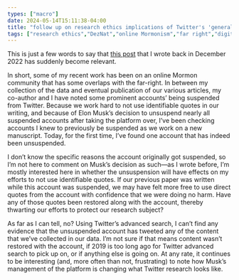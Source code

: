 ```yaml
---
types: ["macro"]
date: 2024-05-14T15:11:38-04:00
title: "follow up on research ethics implications of Twitter's 'general amnesty'"
tags: ["research ethics","DezNat","online Mormonism","far right","digital traces research","digital methods","JMSSA","MSSA","Twitter","Elon Musk"]
---
```

This is just a few words to say that [this post](https://spencergreenhalgh.com/work/unexpected-research-ethics-implications-of-twitters-general-amnesty/) that I wrote back in December 2022 has suddenly become relevant. 

In short, some of my recent work has been on an online Mormon community that has some overlaps with the far-right. In between my collection of the data and eventual publication of our various articles, my co-author and I have noted some prominent accounts’ being suspended from Twitter. Because we work hard to not use identifiable quotes in our writing, and because of Elon Musk’s decision to  unsuspend nearly all suspended accounts after taking the platform over, I’ve been checking accounts I knew to previously be suspended as we work on a new manuscript. Today, for the first time, I’ve found one account that has indeed been unsuspended.

I don’t know the specific reasons the account originally got suspended, so I’m not here to comment on Musk’s decision as such—as I wrote before, I’m mostly interested here in whether the unsuspension will have effects on my efforts to not use identifiable quotes. If our previous paper was written while this account was suspended, we may have felt more free to use direct quotes from the account with confidence that we were doing no harm. Have any of those quotes been restored along with the account, thereby thwarting our efforts to protect our research subject?

As far as I can tell, no? Using Twitter’s advanced search, I can’t find any evidence that the unsuspended account has tweeted any of the content that we’ve collected in our data. I’m not sure if that means content wasn’t restored with the account, if 2019 is too long ago for Twitter advanced search to pick up on, or if anything else is going on. At any rate, it continues to be interesting (and, more often than not, frustrating) to note how Musk’s management of the platform is changing what Twitter research looks like.

